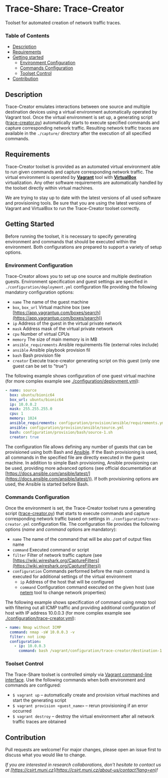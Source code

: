 # Trace-Share: Trace-Creator

Toolset for automated creation of network traffic traces.

### Table of Contents

* [Description](#description)
* [Requirements](#requirements)
* [Getting started](#getting-started)
   + [Environment Configuration](#environment-configuration)
   + [Commands Configuration](#commands-configuration)
   + [Toolset Control](#toolset-control)
* [Contribution](#contribution)


## Description

Trace-Creator emulates interactions between one source and multiple destination devices using a virtual environment automatically operated by Vagrant tool. Once the virtual environment is set up, a generating script ([trace-creator.py](./trace-creator.py)) automatically starts to execute specified commands and capture corresponding network traffic. Resulting network traffic traces are available in the `./capture/` directory after the execution of all specified commands.


## Requirements

Trace-Creator toolset is provided as an automated virtual environment able to run given commands and capture corresponding network traffic. The virtual environment is operated by [**Vagrant**](https://www.vagrantup.com/) tool with [**VirtualBox**](https://www.virtualbox.org/) virtualization. Any other software requirements are automatically handled by the toolset directly within virtual machines.

We are trying to stay up to date with the latest versions of all used software and provisioning tools. Be sure that you are using the latest versions of Vagrant and VirtualBox to run the Trace-Creator toolset correctly.


## Getting Started

Before running the toolset, it is necessary to specify generating environment and commands that should be executed within the environment. Both configurations are prepared to support a variety of setup options.

### Environment Configuration

Trace-Creator allows you to set up one source and multiple destination guests. Environment specification and guest settings are specified in `./configuration/deployment.yml` configuration file providing the following mandatory configuration options:

* `name` The name of the guest machine
* `box`, `box_url` Virtual machine box (see [https://app.vagrantup.com/boxes/search](https://app.vagrantup.com/boxes/search))
* `ip` Address of the guest in the virtual private network
* `mask` Address mask of the virtual private network
* `cpu` Number of virtual CPUs
* `memory` The size of main memory is in MB
* `ansible_requirements` Ansible requirements file (external roles include)
* `ansible` Ansible playbook provision fil
* `bash` Bash provision file
* `creator` Execute trace-creator generating script on this guest (only one guest can be set to "true")

The following example shows configuration of one guest virtual machine (for more complex example see [./configuration/deployment.yml](./configuration/deployment.yml)):


```yaml
- name: source
  box: ubuntu/bionic64
  box_url: ubuntu/bionic64
  ip: 10.0.0.2
  mask: 255.255.255.0
  cpu: 1
  memory: 1024
  ansible_requirements: configuration/provision/ansible/requirements.yml
  ansible: configuration/provision/ansible/source.yml
  bash: configuration/provision/bash/source-1.sh
  creator: true
```

The configuration file allows defining any number of guests that can be provisioned using both Bash and [Ansible](https://www.ansible.com/). If the Bash provisioning is used, all commands in the specified file are directly executed in the guest machine. In addition to simple Bash provisioning, Ansible provisioning can be used, providing more advanced options (see official documentation at [https://docs.ansible.com/ansible/latest/](https://docs.ansible.com/ansible/latest/)). If both provisioning options are used, the Ansible is started before Bash.

### Commands Configuration

Once the environment is set, the Trace-Creator toolset runs a generating script ([trace-creator.py](./trace-creator.py)) that starts to execute commands and capture corresponding network traffic based on settings in `./configuration/trace-creator.yml` configuration file.  The configuration file provides the following options (*name* and *command* options are mandatory):

* `name` The name of the command that will be also part of output files name
* `command` Executed command or script
* `filter` Filter of network traffic capture (see [https://wiki.wireshark.org/CaptureFilters](https://wiki.wireshark.org/CaptureFilters))
* `configuration` Commands performed before the main command is executed for additional settings of the virtual environment
  * `ip` Address of the host that will be configured
  * `command` Configuration command executed on the given host (use [netem](https://wiki.linuxfoundation.org/networking/netem) tool to change network properties)

The following example shows specification of command using *nmap* tool with filtering out all ICMP traffic and providing additional configuration of host with IP address 10.0.0.3 (for more complex example see [./configuration/trace-creator.yml](./configuration/trace-creator.yml)):

```yaml
- name: Nmap without ICMP
  command: nmap -sW 10.0.0.3 -v
  filter: not icmp
  configuration:
    - ip: 10.0.0.3
      command: bash /vagrant/configuration/trace-creator/destination-1.sh
```

### Toolset Control

The Trace-Share toolset is controlled simply via [Vagrant command-line interface](https://www.vagrantup.com/docs/cli/). Use the following commands when both environment and commands are configured:

- `$ vagrant up` – automatically create and provision virtual machines and start the generating script
- `$ vagrant provision <guest_name>` – rerun provisioning if an error occurred
- `$ vagrant destroy` – destroy the virtual environment after all network traffic traces are obtained


## Contribution

Pull requests are welcome! For major changes, please open an issue first to discuss what you would like to change.

*If you are interested in research collaborations, don't hesitate to contact us at  [https://csirt.muni.cz](https://csirt.muni.cz/about-us/contact?lang=en)!*
